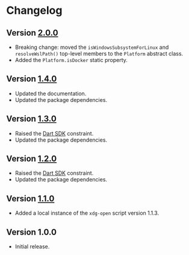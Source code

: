 # Changelog

## Version [2.0.0](https://github.com/cedx/open.dart/compare/v1.4.0...v2.0.0)
- Breaking change: moved the `isWindowsSubsystemForLinux` and `resolveWslPath()` top-level members to the `Platform` abstract class.
- Added the `Platform.isDocker` static property.

## Version [1.4.0](https://github.com/cedx/open.dart/compare/v1.3.0...v1.4.0)
- Updated the documentation.
- Updated the package dependencies.

## Version [1.3.0](https://github.com/cedx/open.dart/compare/v1.2.0...v1.3.0)
- Raised the [Dart SDK](https://dart.dev/tools/sdk) constraint.
- Updated the package dependencies.

## Version [1.2.0](https://github.com/cedx/open.dart/compare/v1.1.0...v1.2.0)
- Raised the [Dart SDK](https://dart.dev/tools/sdk) constraint.
- Updated the package dependencies.

## Version [1.1.0](https://github.com/cedx/open.dart/compare/v1.0.0...v1.1.0)
- Added a local instance of the `xdg-open` script version 1.1.3.

## Version 1.0.0
- Initial release.

